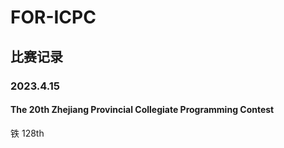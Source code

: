 ﻿# FOR-ICPC

## 比赛记录

### 2023.4.15
#### The 20th Zhejiang Provincial Collegiate Programming Contest
铁 128th